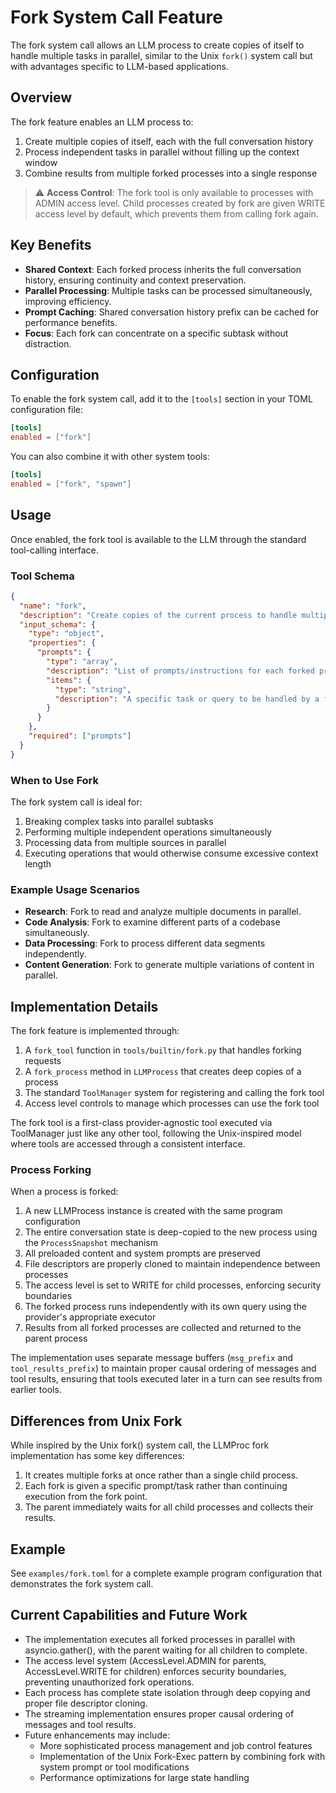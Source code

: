 # Fork System Call Feature

The fork system call allows an LLM process to create copies of itself to handle multiple tasks in parallel, similar to the Unix `fork()` system call but with advantages specific to LLM-based applications.

## Overview

The fork feature enables an LLM process to:

1. Create multiple copies of itself, each with the full conversation history
2. Process independent tasks in parallel without filling up the context window
3. Combine results from multiple forked processes into a single response

> ⚠️ **Access Control**: The fork tool is only available to processes with ADMIN access level. Child processes created by fork are given WRITE access level by default, which prevents them from calling fork again.

## Key Benefits

- **Shared Context**: Each forked process inherits the full conversation history, ensuring continuity and context preservation.
- **Parallel Processing**: Multiple tasks can be processed simultaneously, improving efficiency.
- **Prompt Caching**: Shared conversation history prefix can be cached for performance benefits.
- **Focus**: Each fork can concentrate on a specific subtask without distraction.

## Configuration

To enable the fork system call, add it to the `[tools]` section in your TOML configuration file:

```toml
[tools]
enabled = ["fork"]
```

You can also combine it with other system tools:

```toml
[tools]
enabled = ["fork", "spawn"]
```

## Usage

Once enabled, the fork tool is available to the LLM through the standard tool-calling interface. 

### Tool Schema

```json
{
  "name": "fork",
  "description": "Create copies of the current process to handle multiple tasks in parallel. Each copy has the full conversation history.",
  "input_schema": {
    "type": "object",
    "properties": {
      "prompts": {
        "type": "array",
        "description": "List of prompts/instructions for each forked process",
        "items": {
          "type": "string",
          "description": "A specific task or query to be handled by a forked process"
        }
      }
    },
    "required": ["prompts"]
  }
}
```

### When to Use Fork

The fork system call is ideal for:

1. Breaking complex tasks into parallel subtasks
2. Performing multiple independent operations simultaneously
3. Processing data from multiple sources in parallel
4. Executing operations that would otherwise consume excessive context length

### Example Usage Scenarios

- **Research**: Fork to read and analyze multiple documents in parallel.
- **Code Analysis**: Fork to examine different parts of a codebase simultaneously.
- **Data Processing**: Fork to process different data segments independently.
- **Content Generation**: Fork to generate multiple variations of content in parallel.

## Implementation Details

The fork feature is implemented through:

1. A `fork_tool` function in `tools/builtin/fork.py` that handles forking requests
2. A `fork_process` method in `LLMProcess` that creates deep copies of a process
3. The standard `ToolManager` system for registering and calling the fork tool
4. Access level controls to manage which processes can use the fork tool

The fork tool is a first-class provider-agnostic tool executed via ToolManager just like any other tool, following the Unix-inspired model where tools are accessed through a consistent interface.

### Process Forking

When a process is forked:

1. A new LLMProcess instance is created with the same program configuration
2. The entire conversation state is deep-copied to the new process using the `ProcessSnapshot` mechanism
3. All preloaded content and system prompts are preserved
4. File descriptors are properly cloned to maintain independence between processes
5. The access level is set to WRITE for child processes, enforcing security boundaries
6. The forked process runs independently with its own query using the provider's appropriate executor
7. Results from all forked processes are collected and returned to the parent process

The implementation uses separate message buffers (`msg_prefix` and `tool_results_prefix`) to maintain proper causal ordering of messages and tool results, ensuring that tools executed later in a turn can see results from earlier tools.

## Differences from Unix Fork

While inspired by the Unix fork() system call, the LLMProc fork implementation has some key differences:

1. It creates multiple forks at once rather than a single child process.
2. Each fork is given a specific prompt/task rather than continuing execution from the fork point.
3. The parent immediately waits for all child processes and collects their results.

## Example

See `examples/fork.toml` for a complete example program configuration that demonstrates the fork system call.

## Current Capabilities and Future Work

- The implementation executes all forked processes in parallel with asyncio.gather(), with the parent waiting for all children to complete.
- The access level system (AccessLevel.ADMIN for parents, AccessLevel.WRITE for children) enforces security boundaries, preventing unauthorized fork operations.
- Each process has complete state isolation through deep copying and proper file descriptor cloning.
- The streaming implementation ensures proper causal ordering of messages and tool results.
- Future enhancements may include:
  - More sophisticated process management and job control features
  - Implementation of the Unix Fork-Exec pattern by combining fork with system prompt or tool modifications
  - Performance optimizations for large state handling